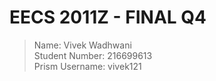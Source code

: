 # EECS 2011Z - FINAL Q4

>Name: Vivek Wadhwani  
Student Number: 216699613  
Prism Username: vivek121  

## 
